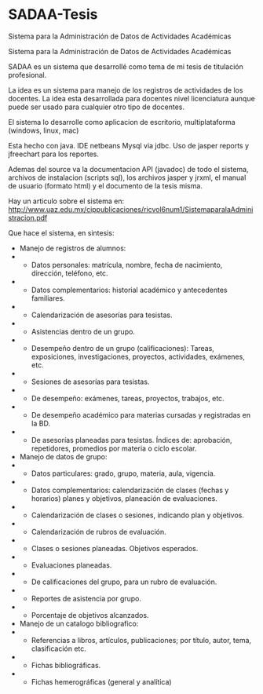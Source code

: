 SADAA-Tesis
===========

Sistema para la Administración de Datos de Actividades Académicas

Sistema para la Administración de Datos de Actividades Académicas

SADAA es un sistema que desarrollé como tema de mi tesis de titulación profesional.

La idea es un sistema para manejo de los registros de actividades de los docentes. La idea esta desarrollada para docentes nivel licenciatura aunque puede ser usado para cualquier otro tipo de docentes.

El sistema lo desarrolle como aplicacion de escritorio, multiplataforma (windows, linux, mac) 

Esta hecho con java.
IDE netbeans 
Mysql via jdbc. 
Uso de jasper reports y jfreechart para los reportes.

Ademas del source va la documentacion API (javadoc) de todo el sistema, archivos de instalacion (scripts sql), los archivos jasper y jrxml, el manual de usuario (formato html) y el documento de la tesis misma. 

Hay un articulo sobre el sistema en: http://www.uaz.edu.mx/cippublicaciones/ricvol6num1/SistemaparalaAdministracion.pdf

Que hace el sistema, en sintesis:

* Manejo de registros de alumnos:
* * Datos personales: matrícula, nombre, fecha de nacimiento, dirección, teléfono, etc.
* * Datos complementarios: historial académico y antecedentes familiares.
* * Calendarización de asesorías para tesistas.
* * Asistencias dentro de un grupo.
* * Desempeño dentro de un grupo (calificaciones): Tareas, exposiciones, investigaciones, proyectos, actividades, exámenes, etc.
* * Sesiones de asesorías para tesistas.
* * De desempeño: exámenes, tareas, proyectos, trabajos, etc.
* * De desempeño académico para materias cursadas y registradas en la BD.
* * De asesorías planeadas para tesistas. 
Índices de: aprobación, repetidores, promedios por materia o ciclo escolar.
* Manejo de datos de grupo:
* * Datos particulares: grado, grupo, materia, aula, vigencia.
* * Datos complementarios: calendarización de clases (fechas y horarios) planes y objetivos, planeación de evaluaciones.
* * Calendarización de clases o sesiones, indicando plan y objetivos.
* * Calendarización de rubros de evaluación.
* * Clases o sesiones planeadas. Objetivos esperados.
* * Evaluaciones planeadas.
* * De calificaciones del grupo, para un rubro de evaluación.
* * Reportes de asistencia por grupo. 
* * Porcentaje de objetivos alcanzados.
* Manejo de un catalogo bibliografico:
* * Referencias a libros, artículos, publicaciones; por título, autor, tema, clasificación etc.
* * Fichas bibliográficas. 
* * Fichas hemerográficas (general y analítica)
